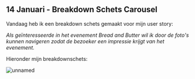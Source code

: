 ## 14 Januari - Breakdown Schets Carousel

Vandaag heb ik een breakdown schets gemaakt voor mijn user story:   

_Als geïnteresseerde in het evenement Bread and Butter wil ik door de foto's kunnen navigeren zodat de bezoeker een impressie krijgt van het evenement._  
  
Hieronder mijn breakdownschets:  
  
![unnamed](https://github.com/user-attachments/assets/85148f3c-de82-46d4-a2d0-a1c1af932e0a)
